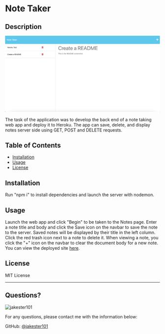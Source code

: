 # Note Taker

  ## Description 
  ![Site Screenshot 1](/public/assets/screenshot.png)

  The task of the application was to develop the back end of a note taking web app and deploy it to Heroku. The app can save, delete, and display notes server side using GET, POST and DELETE requests.

  ## Table of Contents
  * [Installation](#installation)
  * [Usage](#usage)
  * [License](#license)
  
  ## Installation
  
  Run "npm i" to install dependencies and launch the server with nodemon.
  
  ## Usage 
  
  Launch the web app and click "Begin" to be taken to the Notes page. Enter a note title and body and click the Save icon on the navbar to save the note to the server. Saved notes will be displayed by their title in the left column. Click the red trash icon next to a note to delete it. When viewing a note, you click the "+" icon on the navbar to clear the document body for a new note.
  You can view the deployed site [here](https://safe-springs-54761.herokuapp.com/notes).
  
  ## License
  
  MIT License
  
  ---
  
  ## Questions?

  <img src="https://avatars.githubusercontent.com/u/55941541?v=4" alt="jakester101" width="40%" />
  
  For any questions, please contact me with the information below:
 
  GitHub: [@jakester101](https://api.github.com/users/jakester101)
  